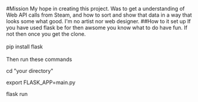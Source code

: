 #Mission
 My hope in creating this project. Was to get a understanding of Web API calls from Steam, and how to sort and show that data in a way that looks some what good. I'm no artist nor web designer.
##How to it set up
If you have used flask be for then awsome you know what to do have fun. If not then once you get the clone. 
<br><br>pip install flask<br><br>
Then run these commands

cd "your directory"

export FLASK_APP=main.py

flask run
